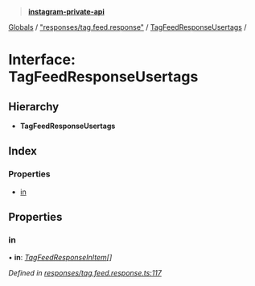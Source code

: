 > **[instagram-private-api](../README.md)**

[Globals](../README.md) / ["responses/tag.feed.response"](../modules/_responses_tag_feed_response_.md) / [TagFeedResponseUsertags](_responses_tag_feed_response_.tagfeedresponseusertags.md) /

# Interface: TagFeedResponseUsertags

## Hierarchy

* **TagFeedResponseUsertags**

## Index

### Properties

* [in](_responses_tag_feed_response_.tagfeedresponseusertags.md#in)

## Properties

###  in

• **in**: *[TagFeedResponseInItem](_responses_tag_feed_response_.tagfeedresponseinitem.md)[]*

*Defined in [responses/tag.feed.response.ts:117](https://github.com/dilame/instagram-private-api/blob/3e16058/src/responses/tag.feed.response.ts#L117)*